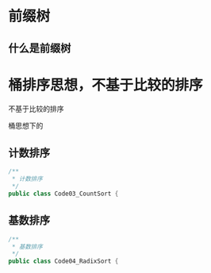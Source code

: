 # 前缀树

## 什么是前缀树

# 桶排序思想，不基于比较的排序

不基于比较的排序

桶思想下的

## 计数排序

```java
/**
 * 计数排序
 */
public class Code03_CountSort {
```

## 基数排序

```java
/**
 * 基数排序
 */
public class Code04_RadixSort {
```
